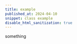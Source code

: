 ```yaml
---
title: example
published_at: 2024-04-10
snippet: class example
disable_html_sanitization: true
---
```


something
